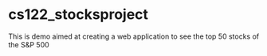 # cs122_stocksproject
This is demo aimed at creating a web application to see the top 50 stocks of the S&amp;P 500
